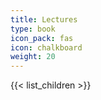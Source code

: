 ```yaml
---
title: Lectures
type: book
icon_pack: fas
icon: chalkboard
weight: 20
---
```


{{< list_children >}}
